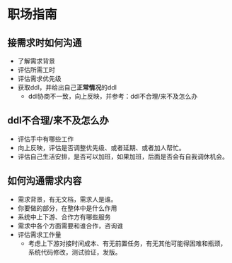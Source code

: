 # 职场指南

## 接需求时如何沟通

* 了解需求背景
* 评估所需工时
* 评估需求优先级
* 获取ddl，并给出自己**正常情况**的ddl
  * ddl协商不一致，向上反映，并参考：ddl不合理/来不及怎么办

## ddl不合理/来不及怎么办

* 评估手中有哪些工作
* 向上反映，评估是否调整优先级、或者延期、或者加人帮忙。
* 评估自己生活安排，是否可以加班，如果加班，后面是否会有自我调休机会。

## 如何沟通需求内容

* 需求背景，有无文档，需求人是谁。
* 你要做的部分，在整体中是什么作用
* 系统中上下游、合作方有哪些服务
* 需求中各个方面需要和谁合作，咨询谁
* 评估需求工作量
  * 考虑上下游对接时间成本、有无前置任务，有无其他可能得困难和瓶颈，系统代码修改，测试验证，发版。
